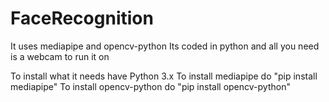 # FaceRecognition
It uses mediapipe and opencv-python
Its coded in python and all you need is a webcam to run it on

To install what it needs have Python 3.x 
To install mediapipe do "pip install mediapipe"
To install opencv-python do "pip install opencv-python"
